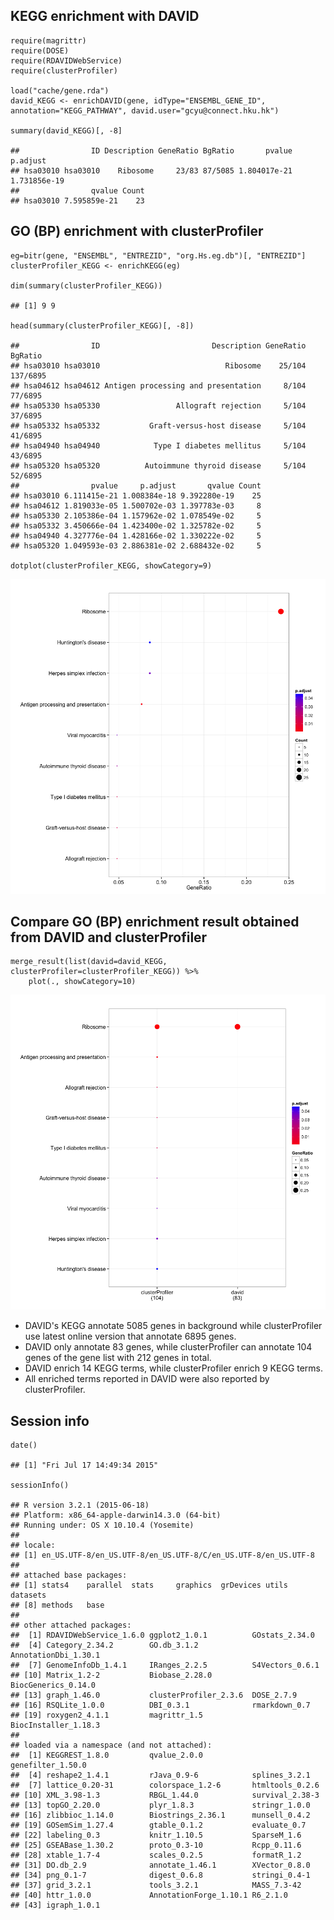KEGG enrichment with DAVID
--------------------------

    require(magrittr)
    require(DOSE)
    require(RDAVIDWebService)
    require(clusterProfiler)

    load("cache/gene.rda")
    david_KEGG <- enrichDAVID(gene, idType="ENSEMBL_GENE_ID", annotation="KEGG_PATHWAY", david.user="gcyu@connect.hku.hk")

    summary(david_KEGG)[, -8]

    ##                ID Description GeneRatio BgRatio       pvalue     p.adjust
    ## hsa03010 hsa03010    Ribosome     23/83 87/5085 1.804017e-21 1.731856e-19
    ##                qvalue Count
    ## hsa03010 7.595859e-21    23

GO (BP) enrichment with clusterProfiler
---------------------------------------

    eg=bitr(gene, "ENSEMBL", "ENTREZID", "org.Hs.eg.db")[, "ENTREZID"]
    clusterProfiler_KEGG <- enrichKEGG(eg)

    dim(summary(clusterProfiler_KEGG))

    ## [1] 9 9

    head(summary(clusterProfiler_KEGG)[, -8])

    ##                ID                         Description GeneRatio  BgRatio
    ## hsa03010 hsa03010                            Ribosome    25/104 137/6895
    ## hsa04612 hsa04612 Antigen processing and presentation     8/104  77/6895
    ## hsa05330 hsa05330                 Allograft rejection     5/104  37/6895
    ## hsa05332 hsa05332           Graft-versus-host disease     5/104  41/6895
    ## hsa04940 hsa04940            Type I diabetes mellitus     5/104  43/6895
    ## hsa05320 hsa05320          Autoimmune thyroid disease     5/104  52/6895
    ##                pvalue     p.adjust       qvalue Count
    ## hsa03010 6.111415e-21 1.008384e-18 9.392280e-19    25
    ## hsa04612 1.819033e-05 1.500702e-03 1.397783e-03     8
    ## hsa05330 2.105386e-04 1.157962e-02 1.078549e-02     5
    ## hsa05332 3.450666e-04 1.423400e-02 1.325782e-02     5
    ## hsa04940 4.327776e-04 1.428166e-02 1.330222e-02     5
    ## hsa05320 1.049593e-03 2.886381e-02 2.688432e-02     5

    dotplot(clusterProfiler_KEGG, showCategory=9)

![](KEGG_files/figure-markdown_strict/unnamed-chunk-7-1.png)

Compare GO (BP) enrichment result obtained from DAVID and clusterProfiler
-------------------------------------------------------------------------

    merge_result(list(david=david_KEGG, clusterProfiler=clusterProfiler_KEGG)) %>%
        plot(., showCategory=10)

![](KEGG_files/figure-markdown_strict/unnamed-chunk-8-1.png)

-   DAVID's KEGG annotate 5085 genes in background while clusterProfiler
    use latest online version that annotate 6895 genes.
-   DAVID only annotate 83 genes, while clusterProfiler can annotate 104
    genes of the gene list with 212 genes in total.
-   DAVID enrich 14 KEGG terms, while clusterProfiler enrich 9 KEGG
    terms.
-   All enriched terms reported in DAVID were also reported by
    clusterProfiler.

Session info
------------

    date()

    ## [1] "Fri Jul 17 14:49:34 2015"

    sessionInfo()

    ## R version 3.2.1 (2015-06-18)
    ## Platform: x86_64-apple-darwin14.3.0 (64-bit)
    ## Running under: OS X 10.10.4 (Yosemite)
    ## 
    ## locale:
    ## [1] en_US.UTF-8/en_US.UTF-8/en_US.UTF-8/C/en_US.UTF-8/en_US.UTF-8
    ## 
    ## attached base packages:
    ## [1] stats4    parallel  stats     graphics  grDevices utils     datasets 
    ## [8] methods   base     
    ## 
    ## other attached packages:
    ##  [1] RDAVIDWebService_1.6.0 ggplot2_1.0.1          GOstats_2.34.0        
    ##  [4] Category_2.34.2        GO.db_3.1.2            AnnotationDbi_1.30.1  
    ##  [7] GenomeInfoDb_1.4.1     IRanges_2.2.5          S4Vectors_0.6.1       
    ## [10] Matrix_1.2-2           Biobase_2.28.0         BiocGenerics_0.14.0   
    ## [13] graph_1.46.0           clusterProfiler_2.3.6  DOSE_2.7.9            
    ## [16] RSQLite_1.0.0          DBI_0.3.1              rmarkdown_0.7         
    ## [19] roxygen2_4.1.1         magrittr_1.5           BiocInstaller_1.18.3  
    ## 
    ## loaded via a namespace (and not attached):
    ##  [1] KEGGREST_1.8.0         qvalue_2.0.0           genefilter_1.50.0     
    ##  [4] reshape2_1.4.1         rJava_0.9-6            splines_3.2.1         
    ##  [7] lattice_0.20-31        colorspace_1.2-6       htmltools_0.2.6       
    ## [10] XML_3.98-1.3           RBGL_1.44.0            survival_2.38-3       
    ## [13] topGO_2.20.0           plyr_1.8.3             stringr_1.0.0         
    ## [16] zlibbioc_1.14.0        Biostrings_2.36.1      munsell_0.4.2         
    ## [19] GOSemSim_1.27.4        gtable_0.1.2           evaluate_0.7          
    ## [22] labeling_0.3           knitr_1.10.5           SparseM_1.6           
    ## [25] GSEABase_1.30.2        proto_0.3-10           Rcpp_0.11.6           
    ## [28] xtable_1.7-4           scales_0.2.5           formatR_1.2           
    ## [31] DO.db_2.9              annotate_1.46.1        XVector_0.8.0         
    ## [34] png_0.1-7              digest_0.6.8           stringi_0.4-1         
    ## [37] grid_3.2.1             tools_3.2.1            MASS_7.3-42           
    ## [40] httr_1.0.0             AnnotationForge_1.10.1 R6_2.1.0              
    ## [43] igraph_1.0.1
